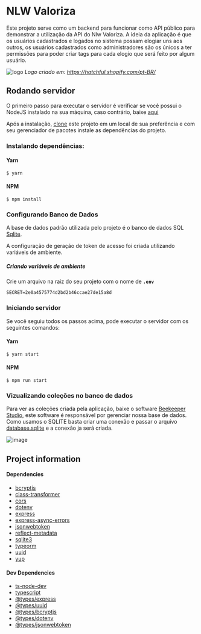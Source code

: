 # NLW Valoriza
Este projeto serve como um backend para funcionar como API público para demonstrar a utilização da API do Nlw Valoriza. A ideia da aplicação é que os usuários 
cadastrados e logados no sistema possam elogiar uns aos outros, os usuários cadastrados como administradores são os únicos a ter permissões para poder criar tags para cada elogio que será feito por algum usuário.

![logo](https://user-images.githubusercontent.com/56320849/123468272-e90bb980-d5c7-11eb-9cd3-c15fb7988e1a.png)
<em>Logo criado em: https://hatchful.shopify.com/pt-BR/</em>

## Rodando servidor
O primeiro passo para executar o servidor é verificar se você possui o NodeJS instalado na sua máquina, caso contrário, baixe <a href="https://nodejs.org/en/download/">aqui</a>

Após a instalação, <a href="https://github.com/barretot/NLW-Valoriza">clone</a> este projeto em um local de sua preferência e com seu gerenciador de pacotes instale as dependências do projeto.

### Instalando dependências:

#### Yarn
```
$ yarn 
```

#### NPM

```
$ npm install
```

### Configurando Banco de Dados
A base de dados padrão utilizada pelo projeto é o banco de dados SQL <a href="sqlite.org/index.html">Sqlite</a>.

A configuração de geração de token de acesso foi criada utilizando variáveis de ambiente.

##### Criando variáveis de ambiente
Crie um arquivo na raiz do seu projeto com o nome de **`.env`** 
```
SECRET=2e0a4575774d2bd2b46ccae27de15a8d
```
### Iniciando servidor
Se você seguiu todos os passos acima, pode executar o servidor com os seguintes comandos:
#### Yarn
```
$ yarn start
```

#### NPM

```
$ npm run start
```
### Vizualizando coleções no banco de dados
Para ver as coleções criada pela aplicação, baixe o software <a href="https://www.beekeeperstudio.io/">Beekeeper Studio</a>, este software é responsável por gerenciar nossa base de dados. Como usamos o SQLITE basta criar uma conexão e passar o arquivo <a href="https://github.com/barretot/NLW-Valoriza/tree/master/src/database">database.sqlite</a> e a conexão ja será criada.

![image](https://user-images.githubusercontent.com/56320849/123468967-d80f7800-d5c8-11eb-9b24-c8332f8a8d4c.png)

## Project information

#### Dependencies

* <a href="https://www.npmjs.com/package/bcryptjs">bcryptjs</a>
* <a href="https://www.npmjs.com/package/class-transformer">class-transformer</a>
* <a href="https://www.npmjs.com/package/cors">cors</a>
* <a href="https://www.npmjs.com/package/dotenv">dotenv</a>
* <a href="https://www.npmjs.com/package/express">express</a>
* <a href="https://www.npmjs.com/package/express-async-errors">express-async-errors</a>
* <a href="https://www.npmjs.com/package/jsonwebtoken">jsonwebtoken</a>
* <a href="https://www.npmjs.com/package/reflect-metadata">reflect-metadata</a>
* <a href="https://www.npmjs.com/package/sqlite3">sqlite3</a>
* <a href="https://www.npmjs.com/package/typeorm">typeorm</a>
* <a href="https://www.npmjs.com/package/uuid">uuid</a>
* <a href="https://www.npmjs.com/package/yup">yup</a>


#### Dev Dependencies
* <a href="https://www.npmjs.com/package/ts-node-dev">ts-node-dev</a>
* <a href="https://www.npmjs.com/package/typescript">typescript</a>
* <a href="https://www.npmjs.com/package/@types/express">@types/express</a>
* <a href="https://www.npmjs.com/package/@types/uuid">@types/uuid</a>
* <a href="https://www.npmjs.com/package/@types/bcryptjs">@types/bcryptjs</a>
* <a href="https://www.npmjs.com/package/@types/dotenv">@types/dotenv</a>
* <a href="https://www.npmjs.com/package/@types/jsonwebtoken">@types/jsonwebtoken</a>








